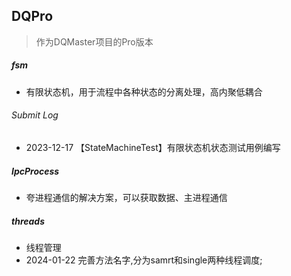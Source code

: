 ## DQPro
> 作为DQMaster项目的Pro版本
##### fsm
- 有限状态机，用于流程中各种状态的分离处理，高内聚低耦合
###### Submit Log
- 2023-12-17 【StateMachineTest】有限状态机状态测试用例编写
##### IpcProcess
- 夸进程通信的解决方案，可以获取数据、主进程通信
##### threads
- 线程管理
- 2024-01-22 完善方法名字,分为samrt和single两种线程调度;

